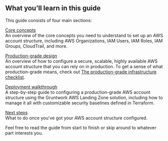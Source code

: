 ## What you’ll learn in this guide

This guide consists of four main sections:

[Core concepts](#core_concepts)  
An overview of the core concepts you need to understand to set up an AWS account structure, including AWS
Organizations, IAM Users, IAM Roles, IAM Groups, CloudTrail, and more.

[Production-grade design](#production_grade_design)  
An overview of how to configure a secure, scalable, highly available AWS account structure that you can rely on in
production. To get a sense of what production-grade means, check out
[The production-grade infrastructure checklist](/guides/foundations/how-to-use-gruntwork-infrastructure-as-code-library#production_grade_infra_checklist).

[Deployment walkthrough](#deployment_walkthrough)  
A step-by-step guide to configuring a production-grade AWS account structure using the Gruntwork AWS Landing Zone
solution, including how to manage it all with customizable security baselines defined in Terraform.

[Next steps](#next_steps)  
What to do once you’ve got your AWS account structure configured.

Feel free to read the guide from start to finish or skip around to whatever part interests you.



<!-- ##DOCS-SOURCER-START
{"sourcePlugin":"Service Catalog Reference","hash":"93c8b1aefff24c2c49ba21f0b2b41975"}
##DOCS-SOURCER-END -->
